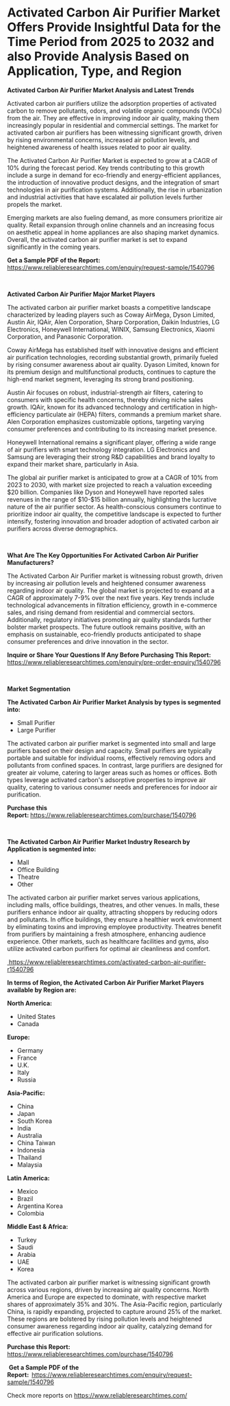 <p><h1>Activated Carbon Air Purifier Market Offers Provide Insightful Data for the Time Period from 2025 to 2032 and also Provide Analysis Based on Application, Type, and Region</h1></p><p><strong>Activated Carbon Air Purifier Market Analysis and Latest Trends</strong></p>
<p><p>Activated carbon air purifiers utilize the adsorption properties of activated carbon to remove pollutants, odors, and volatile organic compounds (VOCs) from the air. They are effective in improving indoor air quality, making them increasingly popular in residential and commercial settings. The market for activated carbon air purifiers has been witnessing significant growth, driven by rising environmental concerns, increased air pollution levels, and heightened awareness of health issues related to poor air quality.</p><p>The Activated Carbon Air Purifier Market is expected to grow at a CAGR of 10% during the forecast period. Key trends contributing to this growth include a surge in demand for eco-friendly and energy-efficient appliances, the introduction of innovative product designs, and the integration of smart technologies in air purification systems. Additionally, the rise in urbanization and industrial activities that have escalated air pollution levels further propels the market.</p><p>Emerging markets are also fueling demand, as more consumers prioritize air quality. Retail expansion through online channels and an increasing focus on aesthetic appeal in home appliances are also shaping market dynamics. Overall, the activated carbon air purifier market is set to expand significantly in the coming years.</p></p>
<p><strong>Get a Sample PDF of the Report:&nbsp;</strong> <a href="https://www.reliableresearchtimes.com/enquiry/request-sample/1540796?utm_campaign=2334&utm_medium=2&utm_source=Github&utm_content=ia&utm_term=08022025&utm_id=activated-carbon-air-purifier">https://www.reliableresearchtimes.com/enquiry/request-sample/1540796</a></p>
<p>&nbsp;</p>
<p><strong>Activated Carbon Air Purifier Major Market Players</strong></p>
<p><p>The activated carbon air purifier market boasts a competitive landscape characterized by leading players such as Coway AirMega, Dyson Limited, Austin Air, IQAir, Alen Corporation, Sharp Corporation, Daikin Industries, LG Electronics, Honeywell International, WINIX, Samsung Electronics, Xiaomi Corporation, and Panasonic Corporation. </p><p>Coway AirMega has established itself with innovative designs and efficient air purification technologies, recording substantial growth, primarily fueled by rising consumer awareness about air quality. Dyason Limited, known for its premium design and multifunctional products, continues to capture the high-end market segment, leveraging its strong brand positioning.</p><p>Austin Air focuses on robust, industrial-strength air filters, catering to consumers with specific health concerns, thereby driving niche sales growth. IQAir, known for its advanced technology and certification in high-efficiency particulate air (HEPA) filters, commands a premium market share. Alen Corporation emphasizes customizable options, targeting varying consumer preferences and contributing to its increasing market presence.</p><p>Honeywell International remains a significant player, offering a wide range of air purifiers with smart technology integration. LG Electronics and Samsung are leveraging their strong R&D capabilities and brand loyalty to expand their market share, particularly in Asia. </p><p>The global air purifier market is anticipated to grow at a CAGR of 10% from 2023 to 2030, with market size projected to reach a valuation exceeding $20 billion. Companies like Dyson and Honeywell have reported sales revenues in the range of $10-$15 billion annually, highlighting the lucrative nature of the air purifier sector. As health-conscious consumers continue to prioritize indoor air quality, the competitive landscape is expected to further intensify, fostering innovation and broader adoption of activated carbon air purifiers across diverse demographics.</p></p>
<p>&nbsp;</p>
<p><strong>What Are The Key Opportunities For Activated Carbon Air Purifier Manufacturers?</strong></p>
<p><p>The Activated Carbon Air Purifier market is witnessing robust growth, driven by increasing air pollution levels and heightened consumer awareness regarding indoor air quality. The global market is projected to expand at a CAGR of approximately 7-9% over the next five years. Key trends include technological advancements in filtration efficiency, growth in e-commerce sales, and rising demand from residential and commercial sectors. Additionally, regulatory initiatives promoting air quality standards further bolster market prospects. The future outlook remains positive, with an emphasis on sustainable, eco-friendly products anticipated to shape consumer preferences and drive innovation in the sector.</p></p>
<p><strong>Inquire or Share Your Questions If Any Before Purchasing This Report:</strong> <a href="https://www.reliableresearchtimes.com/enquiry/pre-order-enquiry/1540796?utm_campaign=2334&utm_medium=2&utm_source=Github&utm_content=ia&utm_term=08022025&utm_id=activated-carbon-air-purifier">https://www.reliableresearchtimes.com/enquiry/pre-order-enquiry/1540796</a></p>
<p>&nbsp;</p>
<p><strong>Market Segmentation</strong></p>
<p><strong>The Activated Carbon Air Purifier Market Analysis by types is segmented into:</strong></p>
<p><ul><li>Small Purifier</li><li>Large Purifier</li></ul></p>
<p><p>The activated carbon air purifier market is segmented into small and large purifiers based on their design and capacity. Small purifiers are typically portable and suitable for individual rooms, effectively removing odors and pollutants from confined spaces. In contrast, large purifiers are designed for greater air volume, catering to larger areas such as homes or offices. Both types leverage activated carbon's adsorptive properties to improve air quality, catering to various consumer needs and preferences for indoor air purification.</p></p>
<p><strong>Purchase this Report:&nbsp;</strong><a href="https://www.reliableresearchtimes.com/purchase/1540796?utm_campaign=2334&utm_medium=2&utm_source=Github&utm_content=ia&utm_term=08022025&utm_id=activated-carbon-air-purifier">https://www.reliableresearchtimes.com/purchase/1540796</a></p>
<p>&nbsp;</p>
<p><strong>The Activated Carbon Air Purifier Market Industry Research by Application is segmented into:</strong></p>
<p><ul><li>Mall</li><li>Office Building</li><li>Theatre</li><li>Other</li></ul></p>
<p><p>The activated carbon air purifier market serves various applications, including malls, office buildings, theatres, and other venues. In malls, these purifiers enhance indoor air quality, attracting shoppers by reducing odors and pollutants. In office buildings, they ensure a healthier work environment by eliminating toxins and improving employee productivity. Theatres benefit from purifiers by maintaining a fresh atmosphere, enhancing audience experience. Other markets, such as healthcare facilities and gyms, also utilize activated carbon purifiers for optimal air cleanliness and comfort.</p></p>
<p><a href="https://www.reliableresearchtimes.com/activated-carbon-air-purifier-r1540796?utm_campaign=2334&utm_medium=2&utm_source=Github&utm_content=ia&utm_term=08022025&utm_id=activated-carbon-air-purifier">&nbsp;https://www.reliableresearchtimes.com/activated-carbon-air-purifier-r1540796</a></p>
<p><strong>In terms of Region, the Activated Carbon Air Purifier Market Players available by Region are:</strong></p>
<p>
    <p> <strong> North America: </strong>
        <ul>
            <li>United States</li>
            <li>Canada</li>
        </ul>
        </p> 
    <p> <strong> Europe: </strong>
        <ul>
            <li>Germany</li>
            <li>France</li>
            <li>U.K.</li>
            <li>Italy</li>
            <li>Russia</li>
        </ul>
        </p> 
    <p> <strong> Asia-Pacific: </strong>
        <ul>
            <li>China</li>
            <li>Japan</li>
            <li>South Korea</li>
            <li>India</li>
            <li>Australia</li>
            <li>China Taiwan</li>
            <li>Indonesia</li>
            <li>Thailand</li>
            <li>Malaysia</li>
        </ul>
        </p> 
    <p> <strong> Latin America: </strong>
        <ul>
            <li>Mexico</li>
            <li>Brazil</li>
            <li>Argentina Korea</li>
            <li>Colombia</li>
        </ul>
        </p> 
    <p> <strong> Middle East & Africa: </strong>
        <ul>
            <li>Turkey</li>
            <li>Saudi</li>
            <li>Arabia</li>
            <li>UAE</li>
            <li>Korea</li>
        </ul>
    </p>
    </p>
<p><p>The activated carbon air purifier market is witnessing significant growth across various regions, driven by increasing air quality concerns. North America and Europe are expected to dominate, with respective market shares of approximately 35% and 30%. The Asia-Pacific region, particularly China, is rapidly expanding, projected to capture around 25% of the market. These regions are bolstered by rising pollution levels and heightened consumer awareness regarding indoor air quality, catalyzing demand for effective air purification solutions.</p></p>
<p><strong>Purchase this Report: </strong><a href="https://www.reliableresearchtimes.com/purchase/1540796?utm_campaign=2334&utm_medium=2&utm_source=Github&utm_content=ia&utm_term=08022025&utm_id=activated-carbon-air-purifier">https://www.reliableresearchtimes.com/purchase/1540796</a></p>
<p>&nbsp;<strong>Get a Sample PDF of the Report:&nbsp;&nbsp;</strong><a href="https://www.reliableresearchtimes.com/enquiry/request-sample/1540796?utm_campaign=2334&utm_medium=2&utm_source=Github&utm_content=ia&utm_term=08022025&utm_id=activated-carbon-air-purifier">https://www.reliableresearchtimes.com/enquiry/request-sample/1540796</a></p>
<p><strong></strong></p>
<p>Check more reports on <a href="https://www.reliableresearchtimes.com/?utm_campaign=2334&utm_medium=2&utm_source=Github&utm_content=ia&utm_term=08022025&utm_id=activated-carbon-air-purifier">https://www.reliableresearchtimes.com/</a></p>